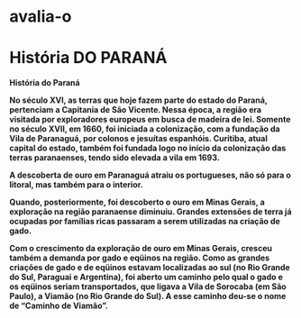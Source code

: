 # avalia-o <h1>História DO PARANÁ </h1>
<html>
<html lang="pt=br">
<strong> História do Paraná <strong/>
<P>No século XVI, as terras que hoje fazem parte do estado do Paraná, pertenciam a Capitania de São Vicente. Nessa época, a região era visitada por exploradores europeus em busca de madeira de lei. Somente no século XVII, em 1660, foi iniciada a colonização, com a fundação da Vila de Paranaguá, por colonos e jesuítas espanhóis. Curitiba, atual capital do estado, também foi fundada logo no início da colonização das terras paranaenses, tendo sido elevada a vila em 1693.
<p>A descoberta de <strong>ouro<strong/> em Paranaguá atraiu os portugueses, não só para o litoral, mas também para o interior.<p/>
 <p>Quando, posteriormente, foi descoberto o ouro em Minas Gerais, a exploração na região paranaense diminuiu. Grandes extensões de terra já ocupadas por famílias ricas passaram a serem utilizadas na criação de gado.<p/>
<p>Com o crescimento da exploração de ouro em Minas Gerais, cresceu também a demanda por gado e eqüinos na região. Como as grandes criações de gado e de eqüinos estavam localizadas ao sul (no Rio Grande do Sul, Paraguai e Argentina), foi aberto um caminho pelo qual o gado e os eqüinos seriam transportados, que ligava a Vila de Sorocaba (em São Paulo), a Viamão (no Rio Grande do Sul). A esse caminho deu-se o nome de <strong>“Caminho de Viamão”<strong/>.<p/>